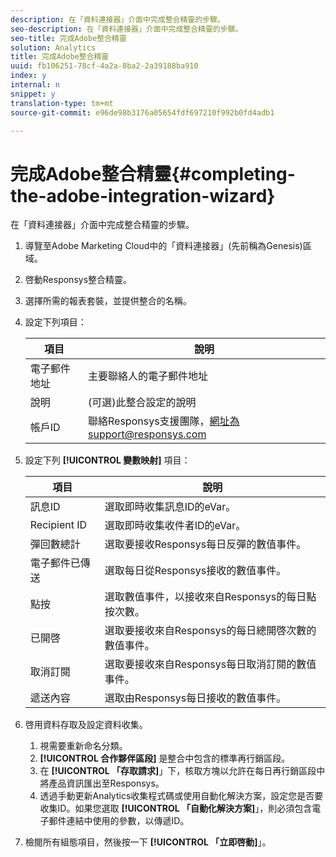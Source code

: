 ```yaml
---
description: 在「資料連接器」介面中完成整合精靈的步驟。
seo-description: 在「資料連接器」介面中完成整合精靈的步驟。
seo-title: 完成Adobe整合精靈
solution: Analytics
title: 完成Adobe整合精靈
uuid: fb106251-78cf-4a2a-8ba2-2a39188ba910
index: y
internal: n
snippet: y
translation-type: tm+mt
source-git-commit: e96de98b3176a05654fdf697210f992b0fd4adb1

---
```



# 完成Adobe整合精靈{#completing-the-adobe-integration-wizard}

在「資料連接器」介面中完成整合精靈的步驟。

1. 導覽至Adobe Marketing Cloud中的「資料連接器」(先前稱為Genesis)區域。
1. 啓動Responsys整合精靈。
1. 選擇所需的報表套裝，並提供整合的名稱。
1. 設定下列項目：

   | 項目 | 說明 |
   |---|---|
   | 電子郵件地址 | 主要聯絡人的電子郵件地址 |
   | 說明 | (可選)此整合設定的說明 |
   | 帳戶ID | 聯絡Responsys支援團隊，網址為support@responsys.com |

1. 設定下列 **[!UICONTROL 變數映射]** 項目：

   | 項目 | 說明 |
   |---|---|
   | 訊息ID | 選取即時收集訊息ID的eVar。 |
   | Recipient ID | 選取即時收集收件者ID的eVar。 |
   | 彈回數總計 | 選取要接收Responsys每日反彈的數值事件。 |
   | 電子郵件已傳送 | 選取每日從Responsys接收的數值事件。 |
   | 點按 | 選取數值事件，以接收來自Responsys的每日點按次數。 |
   | 已開啓 | 選取要接收來自Responsys的每日總開啓次數的數值事件。 |
   | 取消訂閱 | 選取要接收來自Responsys每日取消訂閱的數值事件。 |
   | 遞送內容 | 選取由Responsys每日接收的數值事件。 |

1. 啓用資料存取及設定資料收集。
   1. 視需要重新命名分類。
   1. **[!UICONTROL 合作夥伴區段]** 是整合中包含的標準再行銷區段。
   1. 在 **[!UICONTROL 「存取請求]**」下，核取方塊以允許在每日再行銷區段中將產品資訊匯出至Responsys。
   1. 透過手動更新Analytics收集程式碼或使用自動化解決方案，設定您是否要收集ID。如果您選取 **[!UICONTROL 「自動化解決方案]**」，則必須包含電子郵件連結中使用的參數，以傳遞ID。
1. 檢閱所有組態項目，然後按一下 **[!UICONTROL 「立即啓動]**」。
